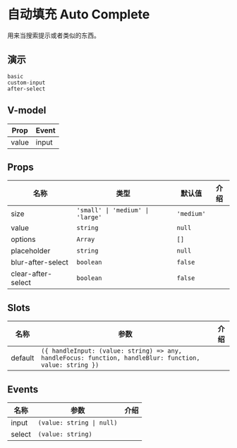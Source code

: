 # 自动填充 Auto Complete
用来当搜索提示或者类似的东西。
## 演示
```demo
basic
custom-input
after-select
```

## V-model
|Prop|Event|
|-|-|
|value|input|

## Props
|名称|类型|默认值|介绍|
|-|-|-|-|
|size|`'small' \| 'medium' \| 'large'`|`'medium'`||
|value|`string`|`null`||
|options|`Array`|`[]`||
|placeholder|`string`|`null`||
|blur-after-select|`boolean`|`false`||
|clear-after-select|`boolean`|`false`||

## Slots
|名称|参数|介绍|
|-|-|-|
|default|`({ handleInput: (value: string) => any, handleFocus: function, handleBlur: function, value: string })`||

## Events
|名称|参数|介绍|
|-|-|-|
|input|`(value: string \| null)`||
|select|`(value: string)`||
